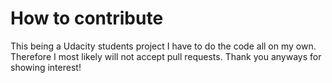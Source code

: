 # How to contribute

This being a Udacity students project I have to do the code all on my own. Therefore I most likely will not accept pull requests. Thank you anyways for showing interest!